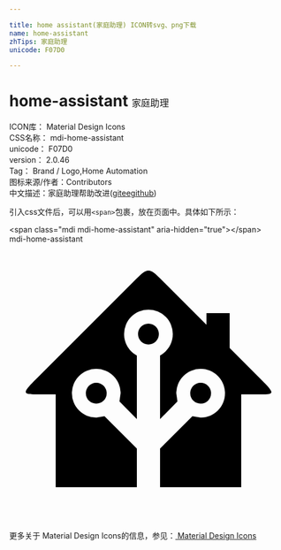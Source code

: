 ```yaml
---

title: home assistant(家庭助理) ICON转svg、png下载
name: home-assistant
zhTips: 家庭助理
unicode: F07D0

---
```


# home-assistant  <small style="font-size: 60%;font-weight: 100">家庭助理</small>


<div class="detail-page">
<p>
<span>
ICON库：
<span class="badge-secondary badge">Material Design Icons</span> 
</span>
<br/>
<span>
CSS名称：
<span class="badge-secondary badge">mdi-home-assistant</span> 
</span>
<br/>
<span>
unicode：
<span class="badge-secondary badge">F07D0</span> 
</span>
<br/>
<span>
version：
<span class="badge-secondary badge">2.0.46</span> 
</span>
<br/>
<span>Tag：
<span class="badge-light badge">Brand / Logo,Home Automation</span>
</span>
<br/>
<span>图标来源/作者：<span class="badge-light badge">Contributors</span></span> 
<br/>
<span class="zh-detail">中文描述：<span class="badge-primary badge">家庭助理</span><span class="help-link"><span>帮助改进</span>(<a href="https://gitee.com/liuwave/icon-helper/edit/master/json/material/home-assistant.json" target="_blank" rel="noopener noreferrer">gitee</a><a href="https://github.com/liuwave/icon-helper/edit/master/json/material/home-assistant.json" target="_blank" rel="noopener noreferrer">github</a></span>)</span><br/>
</p>
</div>
<div class="alert alert-dark">
  <i class="mdi mdi-home-assistant mdi-48px"></i>
  <i class="mdi mdi-home-assistant mdi-36px"></i>
  <i class="mdi mdi-home-assistant mdi-24px"></i>
  <i class="mdi mdi-home-assistant mdi-18px"></i>
</div>
<div>
  <p>引入css文件后，可以用<code>&lt;span&gt;</code>包裹，放在页面中。具体如下所示：    
  </p>
  <div class="alert alert-primary" style="font-size: 14px">
    &lt;span class="mdi mdi-home-assistant" aria-hidden="true"&gt;&lt;/span&gt;
    <copy-btn content='<span class="mdi mdi-home-assistant" aria-hidden="true"></span>'></copy-btn>
  </div>
  <div class="alert alert-secondary">
    <i class="mdi mdi-home-assistant"
    style="font-size: 24px"
    aria-hidden="true"></i> mdi-home-assistant
    <copy-btn content="mdi-home-assistant" btn-title="复制图标名称"></copy-btn>
  </div>
</div>
<div id="svg" class="svg-wrap">
<svg xmlns="http://www.w3.org/2000/svg" viewBox="0 0 24 24"><path d="M21.8,13H20V21H13V17.67L15.79,14.88L16.5,15C17.66,15 18.6,14.06 18.6,12.9C18.6,11.74 17.66,10.8 16.5,10.8A2.1,2.1 0 0,0 14.4,12.9L14.5,13.61L13,15.13V9.65C13.66,9.29 14.1,8.6 14.1,7.8A2.1,2.1 0 0,0 12,5.7A2.1,2.1 0 0,0 9.9,7.8C9.9,8.6 10.34,9.29 11,9.65V15.13L9.5,13.61L9.6,12.9A2.1,2.1 0 0,0 7.5,10.8A2.1,2.1 0 0,0 5.4,12.9A2.1,2.1 0 0,0 7.5,15L8.21,14.88L11,17.67V21H4V13H2.25C1.83,13 1.42,13 1.42,12.79C1.43,12.57 1.85,12.15 2.28,11.72L11,3C11.33,2.67 11.67,2.33 12,2.33C12.33,2.33 12.67,2.67 13,3L17,7V6H19V9L21.78,11.78C22.18,12.18 22.59,12.59 22.6,12.8C22.6,13 22.2,13 21.8,13M7.5,12A0.9,0.9 0 0,1 8.4,12.9A0.9,0.9 0 0,1 7.5,13.8A0.9,0.9 0 0,1 6.6,12.9A0.9,0.9 0 0,1 7.5,12M16.5,12C17,12 17.4,12.4 17.4,12.9C17.4,13.4 17,13.8 16.5,13.8A0.9,0.9 0 0,1 15.6,12.9A0.9,0.9 0 0,1 16.5,12M12,6.9C12.5,6.9 12.9,7.3 12.9,7.8C12.9,8.3 12.5,8.7 12,8.7C11.5,8.7 11.1,8.3 11.1,7.8C11.1,7.3 11.5,6.9 12,6.9Z" /></svg>
</div>
<detail full-name='mdi-home-assistant'></detail>
    
<div><p>更多关于 Material Design Icons的信息，参见：<a target="_blank" href="https://iconhelper.cn/material.html"> Material Design Icons</a>
</p></div>
